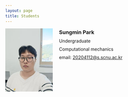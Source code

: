 ```yaml
---
layout: page
title: Students
---
```


<div style="display: flex; align-items: flex-start; margin-bottom: 20px;">
  <div style="flex: 0 0 150px; padding-right: 20px;">
    <img src="/assets/img/SMPark.jpg" alt="Sungmin Park" style="width: 100%; height: auto;">
  </div>  
  <div style="line-height: 1.5;">
    <h3 style="margin: 0;">Sungmin Park</h3>
    <p style="margin: 5px 0;">Undergraduate</p>
    <p style="margin: 5px 0;">Computational mechanics</p>
    <p style="margin: 5px 0;">email: <a href="mailto:20204112@s.scnu.ac.kr">20204112@s.scnu.ac.kr</a></p>
  </div>
</div>
